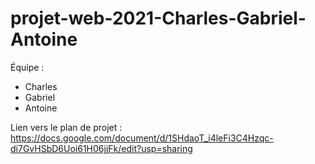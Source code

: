 # projet-web-2021-Charles-Gabriel-Antoine

Équipe : 

- Charles
- Gabriel
- Antoine

Lien vers le plan de projet : https://docs.google.com/document/d/1SHdaoT_i4leFi3C4Hzqc-di7GvHSbD6Uoi61H06jjFk/edit?usp=sharing
